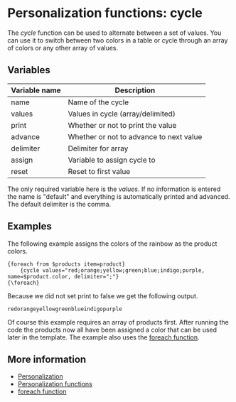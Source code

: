 # Personalization functions: cycle

The *cycle* function can be used to alternate between a set of values. 
You can use it to switch between two colors in a table or cycle through 
an array of colors or any other array of values.

## Variables

| Variable name  | Description                             |
|----------------|-----------------------------------------|
| name           | Name of the cycle                       |
| values         | Values in cycle (array/delimited)       |
| print          | Whether or not to print the value       |
| advance        | Whether or not to advance to next value |
| delimiter      | Delimiter for array                     |
| assign         | Variable to assign cycle to             |
| reset          | Reset to first value                    |

The only required variable here is the *values*. If no information is 
entered the name is "default" and everything is automatically printed and 
advanced. The default delimiter is the comma.

## Examples

The following example assigns the colors of the rainbow as the product 
colors.

    {foreach from $products item=product}
        {cycle values="red;orange;yellow;green;blue;indigo;purple, name=$product.color, delimiter=";"}
    {\foreach}
    
Because we did not set print to false we get the following output.

    redorangeyellowgreenblueindigopurple
    
Of course this example requires an array of products first. After running the 
code the products now all have been assigned a color that can be used later 
in the template. The example also uses the [foreach function](./personalization-functions-foreach.md).
    
## More information

* [Personalization](./personalization)
* [Personalization functions](./personalization-functions)
* [foreach function](./personalization-functions-foreach.md)
